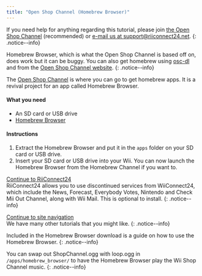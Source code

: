 ```yaml
---
title: "Open Shop Channel (Homebrew Browser)"
---
```


If you need help for anything regarding this tutorial, please join [the Open Shop Channel](https://discord.gg/osc) (recommended) or [e-mail us at support@riiconnect24.net](mailto:support@riiconnect24.net).
{: .notice--info}

Homebrew Browser, which is what the Open Shop Channel is based off on, does work but it can be buggy.
You can also get homebrew using [osc-dl](https://github.com/dhtdht020/osc-dl/releases/latest) and from the [Open Shop Channel website](https://oscwii.org/).
{: .notice--info}

The [Open Shop Channel](https://oscwii.org/) is where you can go to get homebrew apps. It is a revival project for an app called Homebrew Browser.

#### What you need
* An SD card or USB drive
* [Homebrew Browser](/assets/files/homebrew_browser_v0.3.9e.zip)

#### Instructions

1. Extract the Homebrew Browser and put it in the `apps` folder on your SD card or USB drive.
2. Insert your SD card or USB drive into your Wii. You can now launch the Homebrew Browser from the Homebrew Channel if you want to.

[Continue to RiiConnect24](riiconnect24)<br>
RiiConnect24 allows you to use discontinued services from WiiConnect24, which include the News, Forecast, Everybody Votes, Nintendo and Check Mii Out Channel, along with Wii Mail. This is optional to install.
{: .notice--info}

[Continue to site navigation](site-navigation)<br>
We have many other tutorials that you might like.
{: .notice--info}

Included in the Homebrew Browser download is a guide on how to use the Homebrew Browser.
{: .notice--info}

You can swap out ShopChannel.ogg with loop.ogg in `/apps/homebrew_browser/` to have the Homebrew Browser play the Wii Shop Channel music.
{: .notice--info}
